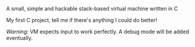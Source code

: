 A small, simple and hackable stack-based virtual machine written in C

My first C project, tell me if there's anything I could do better!

*Warning*: VM expects input to work perfectly. A debug mode will be added eventually.
